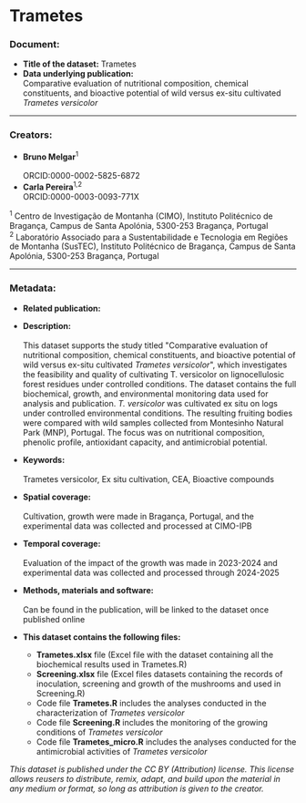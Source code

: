 # Trametes

### Document:
- **Title of the dataset:** Trametes
- **Data underlying publication:** <br/>
Comparative evaluation of nutritional composition, chemical constituents, and bioactive potential of wild versus ex-situ cultivated _Trametes versicolor_
---

### Creators:
- **Bruno Melgar**<sup>1</sup>  <br/>	
ORCID:0000-0002-5825-6872
- **Carla Pereira**<sup>1,2</sup>  <br/>
ORCID:0000-0003-0093-771X


<sup>1</sup> Centro de Investigação de Montanha (CIMO), Instituto Politécnico de Bragança, Campus de Santa Apolónia, 5300-253 Bragança, Portugal <br/>
<sup>2</sup> Laboratório Associado para a Sustentabilidade e Tecnologia em Regiões de Montanha (SusTEC), Instituto Politécnico de Bragança, Campus de Santa Apolónia, 5300-253 Bragança, Portugal <br/>

---
### Metadata:
- **Related publication:**

- **Description:** <br/>	
This dataset supports the study titled "Comparative evaluation of nutritional composition, chemical constituents, and bioactive potential of wild versus ex-situ cultivated _Trametes versicolor_", which investigates the feasibility and quality of cultivating T. versicolor on lignocellulosic forest residues under controlled conditions. The dataset contains the full biochemical, growth, and environmental monitoring data used for analysis and publication. _T. versicolor_ was cultivated ex situ on logs under controlled environmental conditions. The resulting fruiting bodies were compared with wild samples collected from Montesinho Natural Park (MNP), Portugal. The focus was on nutritional composition, phenolic profile, antioxidant capacity, and antimicrobial potential.

- **Keywords:** <br/>	
Trametes versicolor, Ex situ cultivation, CEA, Bioactive compounds

- **Spatial coverage:** <br/>	
Cultivation, growth were made in Bragança, Portugal, and the experimental data was collected and processed at CIMO-IPB

- **Temporal coverage:** <br/>	
Evaluation of the impact of the growth was made in 2023-2024 and experimental data was collected and processed through 2024-2025

- **Methods, materials and software:** <br/>	
Can be found in the publication, will be linked to the dataset once published online

- **This dataset contains the following files:**
  - **Trametes.xlsx** file (Excel file with the dataset containing all the biochemical results used in Trametes.R)
  - **Screening.xlsx** file (Excel files datasets containing the records of inoculation, screening and growth of the mushrooms and used in Screening.R)
  - Code file **Trametes.R** includes the analyses conducted in the characterization of _Trametes versicolor_
  - Code file **Screening.R** includes the monitoring of the growing conditions of _Trametes versicolor_
  - Code file **Trametes_micro.R** includes the analyses conducted for the antimicrobial activities of _Trametes versicolor_


*This dataset is published under the CC BY (Attribution) license.
This license allows reusers to distribute, remix, adapt, and build upon the material in any medium or format, so long as attribution is given to the creator.*
